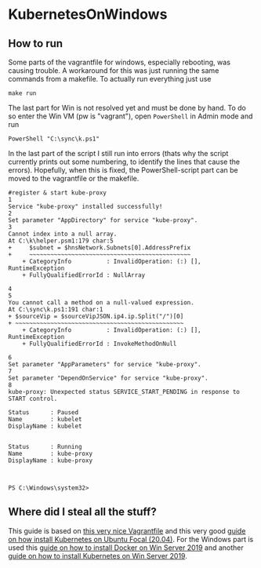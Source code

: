 # KubernetesOnWindows
## How to run
Some parts of the vagrantfile for windows, especially rebooting, was causing trouble. A workaround for this was just running the same commands from a makefile.
To actually run everything just use
```
make run
```
The last part for Win is not resolved yet and must be done by hand. To do so enter the Win VM (pw is "vagrant"), open `PowerShell` in Admin mode and run 
```
PowerShell "C:\sync\k.ps1"
```
In the last part of the script I still run into errors (thats why the script currently prints out some numbering, to identify the lines that cause the errors).
Hopefully, when this is fixed, the PowerShell-script part can be moved to the vagrantfile or the makefile.
```
#register & start kube-proxy
1
Service "kube-proxy" installed successfully!
2
Set parameter "AppDirectory" for service "kube-proxy".
3
Cannot index into a null array.
At C:\k\helper.psm1:179 char:5
+     $subnet = $hnsNetwork.Subnets[0].AddressPrefix
+     ~~~~~~~~~~~~~~~~~~~~~~~~~~~~~~~~~~~~~~~~~~~~~~
    + CategoryInfo          : InvalidOperation: (:) [], RuntimeException
    + FullyQualifiedErrorId : NullArray

4
5
You cannot call a method on a null-valued expression.
At C:\sync\k.ps1:191 char:1
+ $sourceVip = $sourceVipJSON.ip4.ip.Split("/")[0]
+ ~~~~~~~~~~~~~~~~~~~~~~~~~~~~~~~~~~~~~~~~~~~~~~~~
    + CategoryInfo          : InvalidOperation: (:) [], RuntimeException
    + FullyQualifiedErrorId : InvokeMethodOnNull

6
Set parameter "AppParameters" for service "kube-proxy".
7
Set parameter "DependOnService" for service "kube-proxy".
8
kube-proxy: Unexpected status SERVICE_START_PENDING in response to START control.

Status      : Paused
Name        : kubelet
DisplayName : kubelet


Status      : Running
Name        : kube-proxy
DisplayName : kube-proxy



PS C:\Windows\system32>
```

## Where did I steal all the stuff?
This guide is based on [this very nice Vagrantfile](https://gist.github.com/danielepolencic/ef4ddb763fd9a18bf2f1eaaa2e337544) and this very good [guide on how install Kubernetes on Ubuntu Focal (20.04)](https://github.com/mialeevs/kubernetes_installation). 
For the Windows part is used this [guide on how to install Docker on Win Server 2019](https://www.hostafrica.co.za/blog/new-technologies/how-to-install-docker-on-linux-and-windows/#win) and another [guide on how to install Kubernetes on Win Server 2019](https://www.hostafrica.co.za/blog/new-technologies/install-kubernetes-cluster-windows-server-worker-nodes/).
